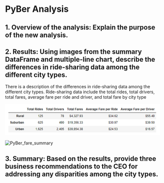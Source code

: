 # PyBer Analysis

## 1. Overview of the analysis: Explain the purpose of the new analysis.




## 2. Results: Using images from the summary DataFrame and multiple-line chart, describe the differences in ride-sharing data among the different city types.

There is a description of the differences in ride-sharing data among the different city types. Ride-sharing data include the total rides, total drivers, total fares, average fare per ride and driver, and total fare by city type




![PyBer Summary Dataframe](https://github.com/Peteresis/PyBer_Analysis/blob/407d939297c5f070d6815984562729dd029bd756/analysis/PyBer%20Summary%20Dataframe.png)




![PyBer_fare_summary](https://user-images.githubusercontent.com/98360572/158831868-c0c45c18-d540-4a77-a4c1-e9535076d3e0.png)


## 3. Summary: Based on the results, provide three business recommendations to the CEO for addressing any disparities among the city types.







